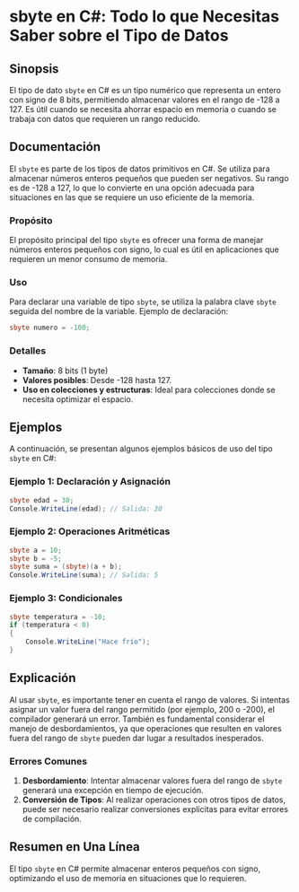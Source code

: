 <!--
Meta Description: # sbyte en C#: Todo lo que Necesitas Saber sobre el Tipo de Datos ## Sinopsis El tipo de dato `sbyte` en C# es un tipo numérico que representa un ente...
Meta Keywords: sbyte, que, tipo, rango, del
-->

# sbyte en C#: Todo lo que Necesitas Saber sobre el Tipo de Datos

## Sinopsis
El tipo de dato `sbyte` en C# es un tipo numérico que representa un entero con signo de 8 bits, permitiendo almacenar valores en el rango de -128 a 127. Es útil cuando se necesita ahorrar espacio en memoria o cuando se trabaja con datos que requieren un rango reducido.

## Documentación
El `sbyte` es parte de los tipos de datos primitivos en C#. Se utiliza para almacenar números enteros pequeños que pueden ser negativos. Su rango es de -128 a 127, lo que lo convierte en una opción adecuada para situaciones en las que se requiere un uso eficiente de la memoria.

### Propósito
El propósito principal del tipo `sbyte` es ofrecer una forma de manejar números enteros pequeños con signo, lo cual es útil en aplicaciones que requieren un menor consumo de memoria.

### Uso
Para declarar una variable de tipo `sbyte`, se utiliza la palabra clave `sbyte` seguida del nombre de la variable. Ejemplo de declaración:

```csharp
sbyte numero = -100;
```

### Detalles
- **Tamaño**: 8 bits (1 byte)
- **Valores posibles**: Desde -128 hasta 127.
- **Uso en colecciones y estructuras**: Ideal para colecciones donde se necesita optimizar el espacio.

## Ejemplos
A continuación, se presentan algunos ejemplos básicos de uso del tipo `sbyte` en C#:

### Ejemplo 1: Declaración y Asignación
```csharp
sbyte edad = 30;
Console.WriteLine(edad); // Salida: 30
```

### Ejemplo 2: Operaciones Aritméticas
```csharp
sbyte a = 10;
sbyte b = -5;
sbyte suma = (sbyte)(a + b);
Console.WriteLine(suma); // Salida: 5
```

### Ejemplo 3: Condicionales
```csharp
sbyte temperatura = -10;
if (temperatura < 0)
{
    Console.WriteLine("Hace frío");
}
```

## Explicación
Al usar `sbyte`, es importante tener en cuenta el rango de valores. Si intentas asignar un valor fuera del rango permitido (por ejemplo, 200 o -200), el compilador generará un error. También es fundamental considerar el manejo de desbordamientos, ya que operaciones que resulten en valores fuera del rango de `sbyte` pueden dar lugar a resultados inesperados.

### Errores Comunes
1. **Desbordamiento**: Intentar almacenar valores fuera del rango de `sbyte` generará una excepción en tiempo de ejecución.
2. **Conversión de Tipos**: Al realizar operaciones con otros tipos de datos, puede ser necesario realizar conversiones explícitas para evitar errores de compilación.

## Resumen en Una Línea
El tipo `sbyte` en C# permite almacenar enteros pequeños con signo, optimizando el uso de memoria en situaciones que lo requieren.